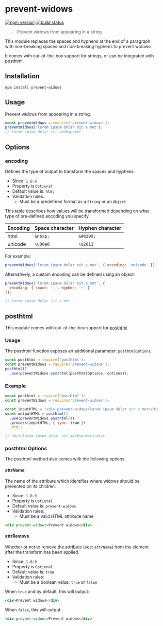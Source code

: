 # prevent-widows

[![npm version][img:npm]][url:npm]
[![build status][img:build-status]][url:build-status]

> Prevent widows from appearing in a string

This module replaces the spaces and hyphens at the end of a paragraph with
non-breaking spaces and non-breaking hyphens to prevent widows.

It comes with out-of-the-box support for strings, or can be integrated with posthtml.

## Installation

```
npm install prevent-widows
```

## Usage

Prevent widows from appearing in a string.

```javascript
const preventWidows = require('prevent-widows');
preventWidows('lorem ipsum dolar sit a met');
// lorem ipsum dolar sit a&nbsp;met
```

## Options

### encoding

Defines the type of output to transform the spaces and hyphens.

* Since: `1.0.0`
* Property is `Optional`
* Default value is: `html`
* Validation rules:
  * Must be a predefined format as a `String` or an `Object`

This table describes how values will be transformed depending on what type of
pre-defined encoding you specify.

| Encoding     | Space character        | Hyphen character       |
|--------------|------------------------|------------------------|
| html         | `&nbsp;`               | `&#8209;`              |
| unicode      | `\u00a0`               | `\u2011`               |

For example:

```javascript
preventWidows('lorem ipsum dolar sit a met', { encoding: 'unicode' });
```

Alternatively, a custom encoding can be defined using an object:

```javascript
preventWidows('lorem ipsum dolar sit a met', {
  encoding: { space: '_', hyphen: '~' }
});

// lorem ipsum dolar sit a_met
```

## posthtml

This module comes with out-of-the-box support for [posthtml][url:posthtml].

### Usage

The posthtml function exposes an additional parameter: `posthtmlOptions`.

```javascript
const posthtml = require('posthtml');
const preventWidows = require('prevent-widows');
posthtml()
  .use(preventWidows.posthtml(posthtmlOptions, options));
```

### Example

```javascript
const posthtml = require('posthtml');
const preventWidows = require('prevent-widows');

const inputHTML = '<div prevent-widows>lorem ipsum dolar sit a met</div>';
const outputHTML = posthtml()
  .use(preventWidows.posthtml())
  .process(inputHTML, { sync: true })
  .html;

// <div>lorem ipsum dolar sit a&nbsp;met</div>
```

### posthtml Options

The posthtml method also comes with the following options:

#### attrName

The name of the attribute which identifies where widows should be prevented on
its children.

* Since: `1.0.0`
* Property is `Optional`
* Default value is: `prevent-widows`
* Validation rules:
  * Must be a valid HTML attribute name

```html
<div prevent-widows>Prevent widows</div>
```

#### attrRemove

Whether or not to remove the attribute (see: `attrName`) from the element after
the transform has been applied.

* Since: `1.0.0`
* Property is `Optional`
* Default value is: `true`
* Validation rules:
  * Must be a boolean value: `true` or `false`

When `true` and by default, this will output:

```html
<div>Prevent widows</div>
```

When `false`, this will output:

```html
<div prevent-widows>Prevent widows</div>
```

[url:posthtml]: https://github.com/posthtml/posthtml

[img:build-status]: https://travis-ci.org/bashaus/prevent-widows.svg
[url:build-status]: https://travis-ci.org/bashaus/prevent-widows

[img:npm]: https://img.shields.io/npm/v/prevent-widows.svg
[url:npm]: https://www.npmjs.com/package/prevent-widows
